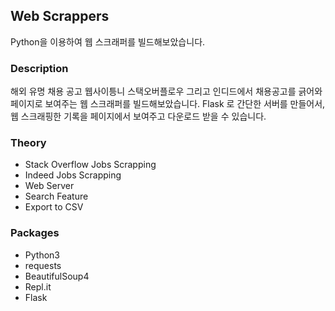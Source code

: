 ## Web Scrappers
Python을 이용하여 웹 스크래퍼를 빌드해보았습니다. 

### Description
해외 유명 채용 공고 웹사이틍니 스택오버플로우 그리고 인디드에서 채용공고를 긁어와 페이지로 보여주는 웹 스크래퍼를 빌드해보았습니다.
Flask 로 간단한 서버를 만들어서, 웹 스크래핑한 기록을 페이지에서 보여주고 다운로드 받을 수 있습니다. 

### Theory 
* Stack Overflow Jobs Scrapping
* Indeed Jobs Scrapping
* Web Server
* Search Feature
* Export to CSV

### Packages
* Python3
* requests
* BeautifulSoup4
* Repl.it
* Flask
